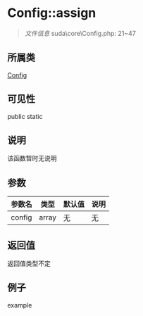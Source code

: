 # Config::assign



> *文件信息* suda\core\Config.php: 21~47

## 所属类 

[Config](../Config.md)

## 可见性

 public static

## 说明

该函数暂时无说明


## 参数


| 参数名 | 类型 | 默认值 | 说明 |
|--------|-----|-------|-------|
| config |  array | 无 | 无 |



## 返回值

返回值类型不定


## 例子

example